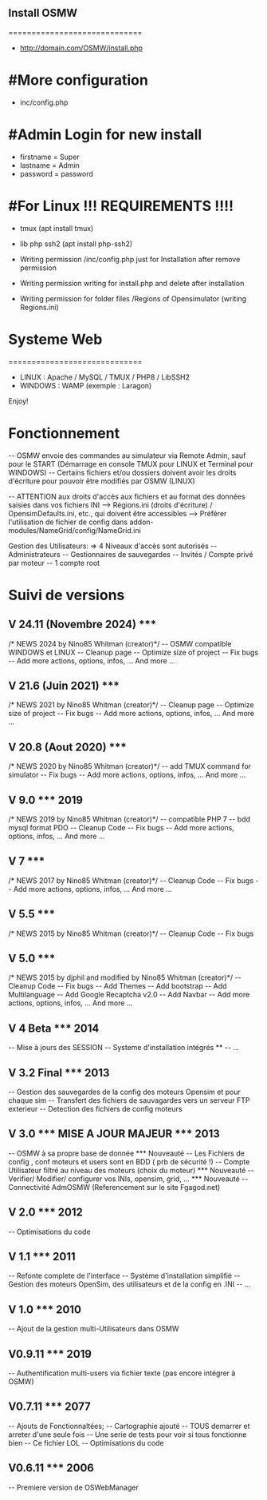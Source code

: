 ## Install OSMW 
=============================
- http://domain.com/OSMW/install.php

#More configuration
=============================
- inc/config.php

#Admin Login for new install
=============================
- firstname = Super
- lastname  = Admin
- password  = password

#For Linux !!! REQUIREMENTS !!!!
=============================
- tmux  (apt install tmux)
- lib php ssh2 (apt install php-ssh2)

- Writing permission  /inc/config.php just for Installation after remove permission
- Writing permission writing for install.php and delete after installation
- Writing permission for folder files  /Regions of Opensimulator (writing Regions.ini)  

# Systeme Web
=============================
- LINUX : Apache / MySQL / TMUX / PHP8 / LibSSH2
- WINDOWS : WAMP (exemple : Laragon)

Enjoy!


# Fonctionnement

-- OSMW envoie des commandes au simulateur via Remote Admin, sauf pour le START (Démarrage en console TMUX pour LINUX et Terminal pour WINDOWS)
-- Certains fichiers et/ou dossiers doivent avoir les droits d'écriture pour pouvoir être modifiés par OSMW (LINUX)

-- ATTENTION aux droits d'accès aux fichiers et au format des données saisies dans vos fichiers INI
	--> Régions.ini (droits d'écriture) / OpensimDefaults.ini, etc., qui doivent être accessibles
	--> Préférer l'utilisation de fichier de config dans addon-modules/NameGrid/config/NameGrid.ini
	
Gestion des Utilisateurs:
=> 4 Niveaux d'accès sont autorisés
-- Administrateurs 
-- Gestionnaires de sauvegardes
-- Invités / Compte privé par moteur
-- 1 compte root


# Suivi de versions 

## V 24.11 (Novembre 2024) ***
/* NEWS 2024 by Nino85 Whitman (creator)*/
-- OSMW compatible WINDOWS et LINUX
-- Cleanup page
-- Optimize size of project
-- Fix bugs
-- Add more actions, options, infos, ...
And more ...

## V 21.6 (Juin 2021) ***
/* NEWS 2021 by Nino85 Whitman (creator)*/
-- Cleanup page
-- Optimize size of project
-- Fix bugs
-- Add more actions, options, infos, ...
And more ...

## V 20.8 (Aout 2020) ***
/* NEWS 2020 by Nino85 Whitman  (creator)*/
-- add TMUX command for simulator
-- Fix bugs
-- Add more actions, options, infos, ...
And more ...

## V 9.0 *** 2019
/* NEWS 2019 by Nino85 Whitman  (creator)*/
-- compatible PHP 7 
-- bdd mysql format PDO
-- Cleanup Code
-- Fix bugs
-- Add more actions, options, infos, ...
And more ...

## V 7 ***
/* NEWS 2017 by Nino85 Whitman  (creator)*/
-- Cleanup Code
-- Fix bugs
-- Add more actions, options, infos, ...
And more ...

## V 5.5 ***
/* NEWS 2015 by Nino85 Whitman (creator)*/
-- Cleanup Code
-- Fix bugs

## V 5.0 ***
/* NEWS 2015 by djphil and modified by Nino85 Whitman (creator)*/
-- Cleanup Code
-- Fix bugs
-- Add Themes
-- Add bootstrap
-- Add Multilanguage
-- Add Google Recaptcha v2.0
-- Add Navbar
-- Add more actions, options, infos, ...
And more ...

## V 4 Beta *** 2014
-- Mise à jours des SESSION
-- Systeme d'installation intégrés **
-- ...

## V 3.2 Final *** 2013
-- Gestion des sauvegardes de la config des moteurs Opensim et pour chaque sim
-- Transfert des fichiers de sauvagardes vers un serveur FTP exterieur
-- Detection des fichiers de config moteurs

## V 3.0 *** MISE A JOUR MAJEUR ***  2013
-- OSMW à sa propre base de donnée *** Nouveauté
-- Les Fichiers de config , conf moteurs et users sont en BDD ( prb de sécurité !)
-- Compte Utilisateur filtré au niveau des moteurs (choix du moteur) *** Nouveauté
-- Verifier/ Modifier/ configurer vos INIs, opensim, grid, ... *** Nouveauté
-- Connectivité AdmOSMW (Referencement sur le site Fgagod.net) 

## V 2.0 ***  2012
-- Optimisations du code

## V 1.1 *** 2011
-- Refonte complete de l'interface
-- Système d'installation simplifié
-- Gestion des moteurs OpenSim, des utilisateurs et de la config en .INI
-- ...

## V 1.0 *** 2010
-- Ajout de la gestion multi-Utilisateurs dans OSMW

## V0.9.11 *** 2019
-- Authentification multi-users via fichier texte  (pas encore intégrer à OSMW)

## V0.7.11 ***  2077
-- Ajouts de Fonctionnaltées;
	-- Cartographie ajouté
	-- TOUS demarrer et arreter d'une seule fois
	-- Une serie de tests pour voir si tous fonctionne bien
	-- Ce fichier LOL
-- Optimisations du code

## V0.6.11 ***  2006
-- Premiere version de OSWebManager